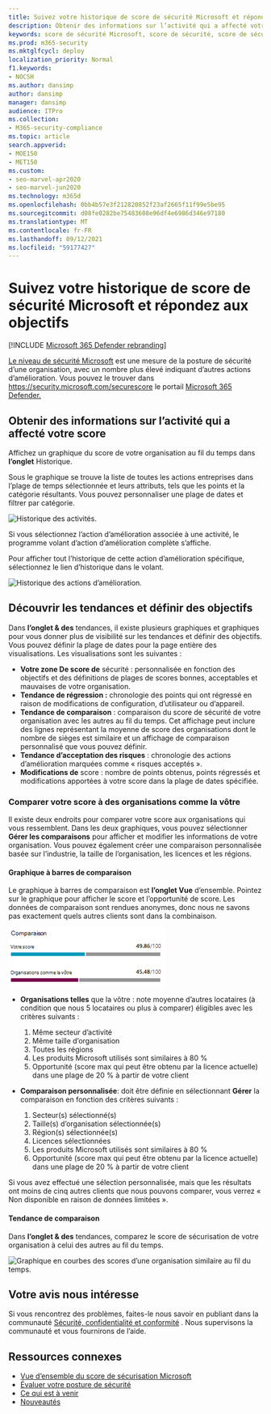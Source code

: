 ```yaml
---
title: Suivez votre historique de score de sécurité Microsoft et répondez aux objectifs
description: Obtenir des informations sur l’activité qui a affecté votre score de sécurité Microsoft. Découvrez les tendances et définissez des objectifs.
keywords: score de sécurité Microsoft, score de sécurité, score de sécurité Office 365, score de sécurité Microsoft, Microsoft 365 Defender portail, actions d’amélioration
ms.prod: m365-security
ms.mktglfcycl: deploy
localization_priority: Normal
f1.keywords:
- NOCSH
ms.author: dansimp
author: dansimp
manager: dansimp
audience: ITPro
ms.collection:
- M365-security-compliance
ms.topic: article
search.appverid:
- MOE150
- MET150
ms.custom:
- seo-marvel-apr2020
- seo-marvel-jun2020
ms.technology: m365d
ms.openlocfilehash: 0bb4b57e3f212820852f23af2665f11f99e5be95
ms.sourcegitcommit: d08fe0282be75483608e96df4e6986d346e97180
ms.translationtype: MT
ms.contentlocale: fr-FR
ms.lasthandoff: 09/12/2021
ms.locfileid: "59177427"
---
```

# <a name="track-your-microsoft-secure-score-history-and-meet-goals"></a>Suivez votre historique de score de sécurité Microsoft et répondez aux objectifs

[!INCLUDE [Microsoft 365 Defender rebranding](../includes/microsoft-defender.md)]

[Le niveau de sécurité Microsoft](microsoft-secure-score.md) est une mesure de la posture de sécurité d’une organisation, avec un nombre plus élevé indiquant d’autres actions d’amélioration. Vous pouvez le trouver dans https://security.microsoft.com/securescore le portail [Microsoft 365 Defender.](overview-security-center.md)

## <a name="gain-insights-into-activity-that-has-affected-your-score"></a>Obtenir des informations sur l’activité qui a affecté votre score

Affichez un graphique du score de votre organisation au fil du temps dans **l’onglet** Historique.

Sous le graphique se trouve la liste de toutes les actions entreprises dans l’plage de temps sélectionnée et leurs attributs, tels que les points et la catégorie résultants. Vous pouvez personnaliser une plage de dates et filtrer par catégorie.

![Historique des activités.](../../media/secure-score/secure-score-history-activity.png)

Si vous sélectionnez l’action d’amélioration associée à une activité, le programme volant d’action d’amélioration complète s’affiche.

Pour afficher tout l’historique de cette action d’amélioration spécifique, sélectionnez le lien d’historique dans le volant.

![Historique des actions d’amélioration.](../../media/secure-score/secure-score-history-flyout.png)

## <a name="discover-trends-and-set-goals"></a>Découvrir les tendances et définir des objectifs

Dans **l’onglet & des** tendances, il existe plusieurs graphiques et graphiques pour vous donner plus de visibilité sur les tendances et définir des objectifs. Vous pouvez définir la plage de dates pour la page entière des visualisations. Les visualisations sont les suivantes :

* **Votre zone De score de** sécurité : personnalisée en fonction des objectifs et des définitions de plages de scores bonnes, acceptables et mauvaises de votre organisation.
* **Tendance de régression :** chronologie des points qui ont régressé en raison de modifications de configuration, d’utilisateur ou d’appareil.  
* **Tendance de comparaison** : comparaison du score de sécurité de votre organisation avec les autres au fil du temps. Cet affichage peut inclure des lignes représentant la moyenne de score des organisations dont le nombre de sièges est similaire et un affichage de comparaison personnalisé que vous pouvez définir.
* **Tendance d’acceptation des risques** : chronologie des actions d’amélioration marquées comme « risques acceptés ».
* **Modifications de** score : nombre de points obtenus, points régressés et modifications apportées à votre score dans la plage de dates spécifiée.

### <a name="compare-your-score-to-organizations-like-yours"></a>Comparer votre score à des organisations comme la vôtre

Il existe deux endroits pour comparer votre score aux organisations qui vous ressemblent. Dans les deux graphiques, vous pouvez sélectionner **Gérer les comparaisons** pour afficher et modifier les informations de votre organisation. Vous pouvez également créer une comparaison personnalisée basée sur l’industrie, la taille de l’organisation, les licences et les régions.

#### <a name="comparison-bar-chart"></a>Graphique à barres de comparaison

Le graphique à barres de comparaison est **l’onglet Vue** d’ensemble. Pointez sur le graphique pour afficher le score et l’opportunité de score. Les données de comparaison sont rendues anonymes, donc nous ne savons pas exactement quels autres clients sont dans la combinaison.

![Graphique à barres des scores d’une organisation similaire.](../../media/secure-score/secure-score-comparison-bar.png)

- **Organisations telles** que la vôtre : note moyenne d’autres locataires (à condition que nous 5 locataires ou plus à comparer) éligibles avec les critères suivants :
    1. Même secteur d’activité
    2. Même taille d’organisation
    3. Toutes les régions
    4. Les produits Microsoft utilisés sont similaires à 80 %
    5. Opportunité (score max qui peut être obtenu par la licence actuelle) dans une plage de 20 % à partir de votre client

- **Comparaison personnalisée**: doit être définie en sélectionnant **Gérer** la comparaison en fonction des critères suivants :
    1. Secteur(s) sélectionné(s)
    2. Taille(s) d’organisation sélectionnée(s)
    3. Région(s) sélectionnée(s)
    4. Licences sélectionnées
    5. Les produits Microsoft utilisés sont similaires à 80 %
    6. Opportunité (score max qui peut être obtenu par la licence actuelle) dans une plage de 20 % à partir de votre client

Si vous avez effectué une sélection personnalisée, mais que les résultats ont moins de cinq autres clients que nous pouvons comparer, vous verrez « Non disponible en raison de données limitées ».

#### <a name="comparison-trend"></a>Tendance de comparaison

Dans **l’onglet & des** tendances, comparez le score de sécurisation de votre organisation à celui des autres au fil du temps.

![Graphique en courbes des scores d’une organisation similaire au fil du temps.](../../media/secure-score/secure-score-comparison-trend.png)

## <a name="we-want-to-hear-from-you"></a>Votre avis nous intéresse

Si vous rencontrez des problèmes, faites-le nous savoir en publiant dans la communauté [Sécurité, confidentialité et conformité](https://techcommunity.microsoft.com/t5/Security-Privacy-Compliance/bd-p/security_privacy) . Nous supervisons la communauté et vous fournirons de l’aide.

## <a name="related-resources"></a>Ressources connexes

- [Vue d’ensemble du score de sécurisation Microsoft](microsoft-secure-score.md)
- [Évaluer votre posture de sécurité](microsoft-secure-score-improvement-actions.md)
- [Ce qui est à venir](microsoft-secure-score-whats-coming.md)
- [Nouveautés](microsoft-secure-score-whats-new.md)
